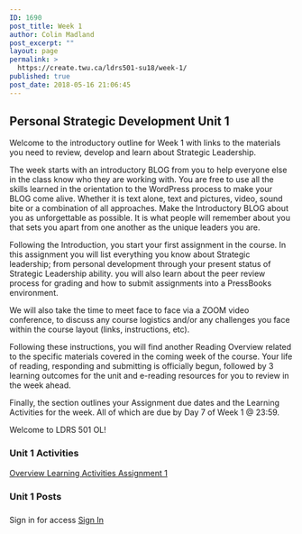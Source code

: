 ```yaml
---
ID: 1690
post_title: Week 1
author: Colin Madland
post_excerpt: ""
layout: page
permalink: >
  https://create.twu.ca/ldrs501-su18/week-1/
published: true
post_date: 2018-05-16 21:06:45
---
```

<!--themify_builder_static-->
<h2>Personal Strategic Development
Unit 1</h2>
Welcome to the introductory outline for Week 1 with links to the materials you need to review, develop and learn about Strategic Leadership.

The week starts with an introductory BLOG from you to help everyone else in the class know who they are working with. You are free to use all the skills learned in the orientation to the WordPress process to make your BLOG come alive. Whether it is text alone, text and pictures, video, sound bite or a combination of all approaches. Make the Introductory BLOG about you as unforgettable as possible. It is what people will remember about you that sets you apart from one another as the unique leaders you are.

Following the Introduction, you start your first assignment in the course. In this assignment you will list everything you know about Strategic leadership; from personal development through your present status of Strategic Leadership ability. you will also learn about the peer review process for grading and how to submit assignments into a PressBooks environment.

We will also take the time to meet face to face via a ZOOM video conference, to discuss any course logistics and/or any challenges you face within the course layout (links, instructions, etc).

Following these instructions, you will find another Reading Overview related to the specific materials covered in the coming week of the course. Your life of reading, responding and submitting is officially begun, followed by 3 learning outcomes for the unit and e-reading resources for you to review in the week ahead.

Finally, the section outlines your Assignment due dates and the Learning Activities for the week. All of which are due by Day 7 of Week 1 @ 23:59.

Welcome to LDRS 501 OL!
<h3>Unit 1
Activities</h3>
<a href="https://create.twu.ca/ldrs501-su18/unit-1/"> Overview </a> <a href="https://create.twu.ca/ldrs501-su18/unit-1-learning-activities/"> Learning Activities </a> <a href="https://create.twu.ca/ldrs501-su18/assignment-1"> Assignment 1 </a>
<h3>Unit 1
Posts</h3>
<h3></h3>
Sign in for access
<a href="https://create.twu.ca/wp-admin"> Sign In </a><!--/themify_builder_static-->